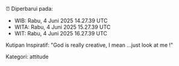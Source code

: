⏰ Diperbarui pada:
- WIB: Rabu, 4 Juni 2025 14.27.39 UTC
- WITA: Rabu, 4 Juni 2025 15.27.39 UTC
- WIT: Rabu, 4 Juni 2025 16.27.39 UTC

Kutipan Inspiratif:
"God is really creative, I mean ...just look at me !"


Kategori: attitude

